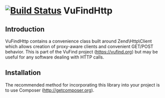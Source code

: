 [![Build Status](https://travis-ci.org/vufind-org/vufindhttp.svg?branch=master)](https://travis-ci.org/vufind-org/vufind)
VuFindHttp
==========

Introduction
------------
VuFindHttp contains a convenience class built around Zend\Http\Client which allows
creation of proxy-aware clients and convenient GET/POST behavior. This is part of
the VuFind project (https://vufind.org) but may be useful for any software dealing
with HTTP calls.


Installation
------------
The recommended method for incorporating this library into your project is to use
Composer (http://getcomposer.org).